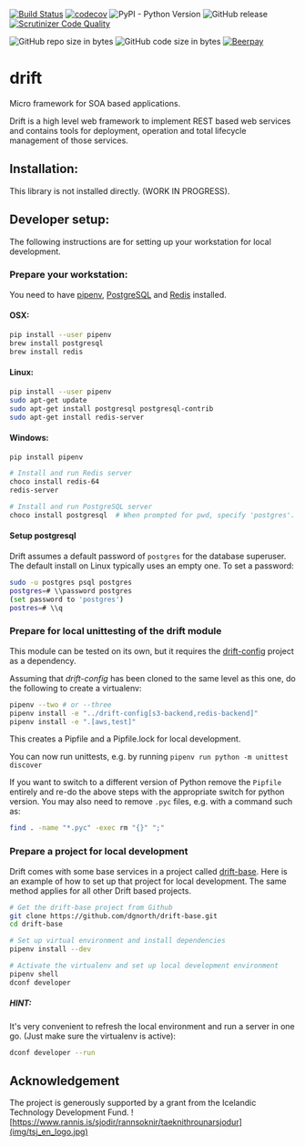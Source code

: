 [![Build Status](https://travis-ci.org/dgnorth/drift.svg?branch=master)](https://travis-ci.org/dgnorth/drift)
[![codecov](https://img.shields.io/codecov/c/github/dgnorth/drift/develop.svg)](https://codecov.io/gh/dgnorth/drift)
![PyPI - Python Version](https://img.shields.io/pypi/pyversions/python-drift.svg)
![GitHub release](https://img.shields.io/github/release/dgnorth/drift.svg)
[![Scrutinizer Code Quality](https://scrutinizer-ci.com/g/dgnorth/drift/badges/quality-score.png?b=develop)](https://scrutinizer-ci.com/g/dgnorth/drift/?branch=develop)

![GitHub repo size in bytes](https://img.shields.io/github/repo-size/dgnorth/drift.svg)
![GitHub code size in bytes](https://img.shields.io/github/languages/code-size/dgnorth/drift.svg)
[![Beerpay](https://beerpay.io/dgnorth/drift/badge.svg)](https://beerpay.io/dgnorth/drift)

# drift
Micro framework for SOA based applications.


Drift is a high level web framework to implement REST based web services and contains tools for deployment, operation and total lifecycle management of those services.

## Installation:

This library is not installed directly. (WORK IN PROGRESS). 

## Developer setup:

The following instructions are for setting up your workstation for local development.

### Prepare your workstation:

You need to have [pipenv](https://github.com/pypa/pipenv), [PostgreSQL](https://www.postgresql.org/) and [Redis](https://redis.io/) installed.

#### OSX:
```bash
pip install --user pipenv
brew install postgresql
brew install redis
```

#### Linux:
```bash
pip install --user pipenv
sudo apt-get update
sudo apt-get install postgresql postgresql-contrib
sudo apt-get install redis-server
```

#### Windows:
```bash
pip install pipenv

# Install and run Redis server
choco install redis-64
redis-server

# Install and run PostgreSQL server
choco install postgresql  # When prompted for pwd, specify 'postgres'.
```

#### Setup postgresql
Drift assumes a default password of `postgres` for the database superuser.  The default install on Linux typically uses an empty one.  To set a password:
```bash
sudo -u postgres psql postgres
postgres=# \\password postgres
(set password to 'postgres')
postres=# \\q
```

### Prepare for local unittesting of the drift module
This module can be tested on its own, but it requires the [drift-config](https://github.com/dgnorth/drift-config) project as a dependency.

Assuming that *drift-config* has been cloned to the same level as this one, do the following to create
a virtualenv:
```bash
pipenv --two # or --three
pipenv install -e "../drift-config[s3-backend,redis-backend]"
pipenv install -e ".[aws,test]"
```
This creates a Pipfile and a Pipfile.lock for local development.

You can now run unittests, e.g. by running `pipenv run python -m unittest discover`

If you want to switch to a different version of Python remove the `Pipfile` entirely and re-do the above steps with the appropriate switch for python version.
You may also need to remove `.pyc` files, e.g. with a command such as:
```bash
find . -name "*.pyc" -exec rm "{}" ";"
```

### Prepare a project for local development

Drift comes with some base services in a project called [drift-base](https://github.com/dgnorth/drift-base). Here is an example of how to set up that project for local development. The same method applies for all other Drift based projects.

```bash
# Get the drift-base project from Github
git clone https://github.com/dgnorth/drift-base.git
cd drift-base

# Set up virtual environment and install dependencies
pipenv install --dev

# Activate the virtualenv and set up local development environment
pipenv shell
dconf developer
```
##### HINT:
It's very convenient to refresh the local environment and run a server in one go. (Just make sure the virtualenv is active):

```bash
dconf developer --run
```



## Acknowledgement

The project is generously supported by a grant from the Icelandic Technology Development Fund.
![https://www.rannis.is/sjodir/rannsoknir/taeknithrounarsjodur](img/tsj_en_logo.jpg)
